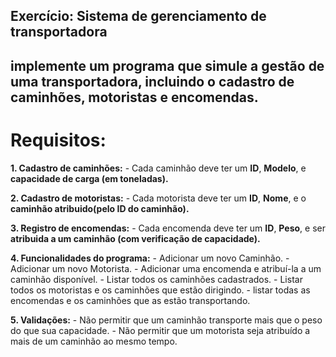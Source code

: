 ## Exercício: Sistema de gerenciamento de transportadora

implemente um programa que simule a gestão de uma transportadora, incluindo o cadastro de caminhões, motoristas e encomendas.
---

# Requisitos:
 **1. Cadastro de caminhões:**
    - Cada caminhão deve ter um **ID**, **Modelo**, e **capacidade de carga (em toneladas).**
     
 **2. Cadastro de motoristas:**
    - Cada motorista deve ter um **ID**, **Nome**, e o **caminhão atribuido(pelo ID do caminhão).**
 
 **3. Registro de encomendas:**
    - Cada encomenda deve ter um **ID**, **Peso**, e ser **atribuida a um caminhão (com verificação de capacidade).**
 
 **4. Funcionalidades do programa:**
    - Adicionar um novo Caminhão.
    - Adicionar um novo Motorista.
    - Adicionar uma encomenda e atribuí-la a um caminhão disponível.
    - Listar todos os caminhões cadastrados.
    - Listar todos os motoristas e os caminhões que estão dirigindo.
    - listar todas as encomendas e os caminhões que as estão transportando.

 **5. Validações:**
    - Não permitir que um caminhão transporte mais que o peso do que sua capacidade.
    - Não permitir que um motorista seja atribuído a mais de um caminhão ao mesmo tempo.
